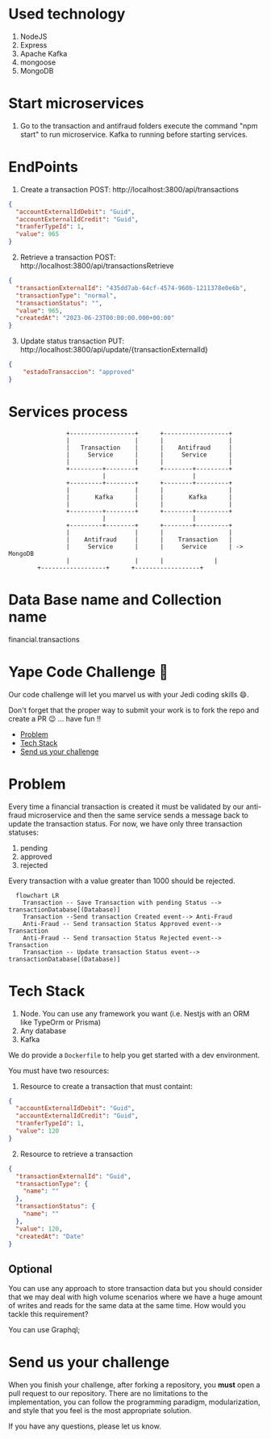 # Used technology
<ol>
  <li>NodeJS</li>
  <li>Express</li>
  <li>Apache Kafka</li>
  <li>mongoose</li>
  <li>MongoDB</li> 
</ol>

# Start microservices
1. Go to the transaction and antifraud folders execute the command "npm start" to run microservice.
Kafka to running before starting services.

# EndPoints
1. Create a transaction
POST: http://localhost:3800/api/transactions
```json
{
  "accountExternalIdDebit": "Guid",
  "accountExternalIdCredit": "Guid",
  "tranferTypeId": 1,
  "value": 965
}
```

2. Retrieve a transaction
POST: http://localhost:3800/api/transactionsRetrieve
```json
{
  "transactionExternalId": "435dd7ab-64cf-4574-960b-1211378e0e6b",
  "transactionType": "normal",
  "transactionStatus": "",
  "value": 965,
  "createdAt": "2023-06-23T00:00:00.000+00:00"
}
```

3. Update status transaction
PUT: http://localhost:3800/api/update/{transactionExternalId}
```json
{
    "estadoTransaccion": "approved"
}
```

# Services process

                    +------------------+      +------------------+
                    |                  |      |                  |
                    |   Transaction    |      |    Antifraud     |
                    |     Service      |      |     Service      |
                    |                  |      |                  |
                    +---------+--------+      +--------+---------+
                              |                        |
                    +---------+--------+      +--------+---------+
                    |                  |      |                  |
                    |       Kafka      |      |       Kafka      |
                    |                  |      |                  |
                    +---------+--------+      +--------+---------+
                              |                        |
                    +---------+--------+      +--------+---------+
                    |                  |      |                  |
                    |    Antifraud     |      |    Transaction   |
                    |     Service      |      |     Service      | -> MongoDB
                    |                  |      |           	 |
		    +------------------+      +------------------+
      
# Data Base name and Collection name
financial.transactions

# Yape Code Challenge :rocket:

Our code challenge will let you marvel us with your Jedi coding skills :smile:. 

Don't forget that the proper way to submit your work is to fork the repo and create a PR :wink: ... have fun !!

- [Problem](#problem)
- [Tech Stack](#tech_stack)
- [Send us your challenge](#send_us_your_challenge)

# Problem

Every time a financial transaction is created it must be validated by our anti-fraud microservice and then the same service sends a message back to update the transaction status.
For now, we have only three transaction statuses:

<ol>
  <li>pending</li>
  <li>approved</li>
  <li>rejected</li>  
</ol>

Every transaction with a value greater than 1000 should be rejected.

```mermaid
  flowchart LR
    Transaction -- Save Transaction with pending Status --> transactionDatabase[(Database)]
    Transaction --Send transaction Created event--> Anti-Fraud
    Anti-Fraud -- Send transaction Status Approved event--> Transaction
    Anti-Fraud -- Send transaction Status Rejected event--> Transaction
    Transaction -- Update transaction Status event--> transactionDatabase[(Database)]
```

# Tech Stack

<ol>
  <li>Node. You can use any framework you want (i.e. Nestjs with an ORM like TypeOrm or Prisma) </li>
  <li>Any database</li>
  <li>Kafka</li>    
</ol>

We do provide a `Dockerfile` to help you get started with a dev environment.

You must have two resources:

1. Resource to create a transaction that must containt:

```json
{
  "accountExternalIdDebit": "Guid",
  "accountExternalIdCredit": "Guid",
  "tranferTypeId": 1,
  "value": 120
}
```

2. Resource to retrieve a transaction

```json
{
  "transactionExternalId": "Guid",
  "transactionType": {
    "name": ""
  },
  "transactionStatus": {
    "name": ""
  },
  "value": 120,
  "createdAt": "Date"
}
```

## Optional

You can use any approach to store transaction data but you should consider that we may deal with high volume scenarios where we have a huge amount of writes and reads for the same data at the same time. How would you tackle this requirement?

You can use Graphql;

# Send us your challenge

When you finish your challenge, after forking a repository, you **must** open a pull request to our repository. There are no limitations to the implementation, you can follow the programming paradigm, modularization, and style that you feel is the most appropriate solution.

If you have any questions, please let us know.

